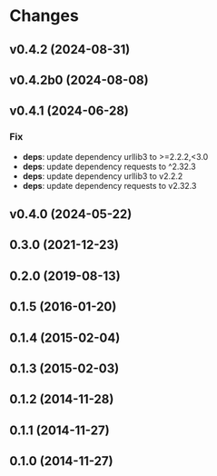 # Changes

## v0.4.2 (2024-08-31)

## v0.4.2b0 (2024-08-08)

## v0.4.1 (2024-06-28)

### Fix

- **deps**: update dependency urllib3 to >=2.2.2,<3.0
- **deps**: update dependency requests to ^2.32.3
- **deps**: update dependency urllib3 to v2.2.2
- **deps**: update dependency requests to v2.32.3

## v0.4.0 (2024-05-22)

## 0.3.0 (2021-12-23)

## 0.2.0 (2019-08-13)

## 0.1.5 (2016-01-20)

## 0.1.4 (2015-02-04)

## 0.1.3 (2015-02-03)

## 0.1.2 (2014-11-28)

## 0.1.1 (2014-11-27)

## 0.1.0 (2014-11-27)
